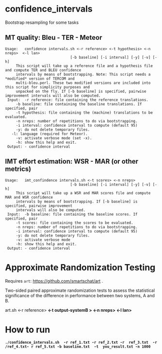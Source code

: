 # confidence_intervals
Bootstrap resampling for some tasks

## MT quality: Bleu - TER - Meteor

```
Usage:	 confidence intervals.sh <-r reference> <-t hypothesis> <-n nreps>  <-l lan> 
 	                          [-b baseline] [-i interval] [-y] [-v] [-h] 
 	 This script will take up a reference file and a hypothesis file and compute TER and BLEU confidence 
 	 intervals by means of bootstrapping. Note: This script needs a *modified* version of TERCOM and 
 	 multi-bleu.perl. These two modified versions are included into this script for simplicity purposes and 
 	 unpacked on the fly. If [-b baseline] is specified, pairwise improvement intervals will also be computed. 
 Input:	 -r reference: file containing the reference translations. 
 	 -b baseline: file containing the baseline translations. If specified, pair 
 	 -t hypothesis: file containing the (machine) translations to be evaluated. 
 	 -n nreps: number of repetitions to do via bootstrapping. 
 	 -i interval: confidence interval to compute (default 95) 
 	 -y: do not delete temporary files.
   -l: language (required for Meteor).  
 	 -v: activate verbose mode (set -x). 
 	 -h: show this help and exit. 
 Output: - confidence interval
```

## IMT effort estimation: WSR - MAR (or other metrics)
```
Usage:	 imt_confindence intervals.sh <-t scores> <-n nreps> 
 	                          [-b baseline] [-i interval] [-y] [-v] [-h] 
 	 This script will take up a WSR and MAR scores file and compute MAR and WSR confidence 
 	 intervals by means of bootstrapping. If [-b baseline] is specified, pairwise improvement 
 	 intervals will also be computed. 
 Input:	 -b baseline: file containing the baseline scores. If specified, pair 
 	 -t scores: file containing the scores to be evaluated. 
 	 -n nreps: number of repetitions to do via bootstrapping. 
 	 -i interval: confidence interval to compute (default 95) 
 	 -y: do not delete temporary files. 
 	 -v: activate verbose mode
 	 -h: show this help and exit. 
 Output: - confidence interval
```


# Approximate Randomization Testing

Requires `art`: https://github.com/smartschat/art .

Two-sided paired approximate randomization tests to assess the statistical significance of the difference in performance between two systems, A and B.
 
art.sh <-r reference> <b output-systemA > <-t output-systemB > <-n nreps>  <-l lan> 

 
 # How to run 
 
 ```
 ./confidence_intervals.sh  -r ref_1.txt -r ref_2.txt -r  ref_3.txt  -r /ref_4.txt- r ref_5.txt -b baseline.txt  -t  you_result.txt -n 1000 
```
